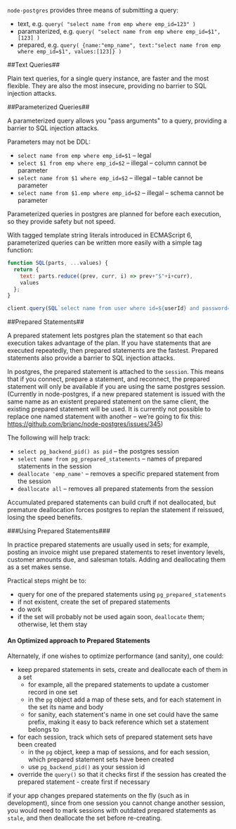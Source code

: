 `node-postgres` provides three means of submitting a query:

- text, e.g. `query( "select name from emp where emp_id=123" )`
- paramaterized, e.g. `query( "select name from emp where emp_id=$1", [123] )`
- prepared, e.g. `query( {name:"emp_name", text:"select name from emp where emp_id=$1", values:[123]} )`

##Text Queries##

Plain text queries, for a single query instance, are faster and the most flexible.  They are also the
most insecure, providing no barrier to SQL injection attacks.

##Parameterized Queries##

A parameterized query allows you "pass arguments" to a query, providing a barrier to SQL injection attacks.

Parameters may not be DDL:

- `select name from emp where emp_id=$1` – legal
- `select $1 from emp where emp_id=$2` – illegal – column cannot be parameter
- `select name from $1 where emp_id=$2` – illegal – table cannot be parameter
- `select name from $1.emp where emp_id=$2` – illegal – schema cannot be parameter

Parameterized queries in postgres are planned for before each execution, so they provide safety
but not speed.

With tagged template string literals introduced in ECMAScript 6, parameterized queries can be written more easily with a simple tag function:

```javascript
function SQL(parts, ...values) {
  return {
    text: parts.reduce((prev, curr, i) => prev+"$"+i+curr),
    values
  };
}

client.query(SQL`select name from user where id=${userId} and password=${password}`, callback);
```

##Prepared Statements##

A prepared statement lets postgres plan the statement so that each execution takes advantage of the
plan.  If you have statements that are executed repeatedly, then prepared statements are the fastest.
Prepared statements also provide a barrier to SQL injection attacks.

In postgres, the prepared statement is attached to the `session`.  This means that if you connect, prepare
a statement, and reconnect, the prepared statement will only be available if you are using the same
postgres session.  (Currently in node-postgres, if a new prepared statement is issued with the same name as an
existent prepared statement on the same client, the existing prepared statement will be used.  It is currently not possible to replace one named statement with another – we’re going to fix this: https://github.com/brianc/node-postgres/issues/345)

The following will help track:

- `select pg_backend_pid() as pid` – the postgres session
- `select name from pg_prepared_statements` – names of prepared statements in the session
- `deallocate 'emp_name'` – removes a specific prepared statement from the session
- `deallocate all` – removes all prepared statements from the session

Accumulated prepared statements can build cruft if not deallocated, but premature deallocation forces
postgres to replan the statement if reissued, losing the speed benefits.

###Using Prepared Statements###

In practice prepared statements are usually used in sets; for example, posting an invoice might use 
prepared statements to reset inventory levels, customer amounts due, and salesman totals.  Adding and
deallocating them as a set makes sense.

Practical steps might be to:

- query for one of the prepared statements using `pg_prepared_statements`
- if not existent, create the set of prepared statements
- do work
- if the set will probably not be used again soon, `deallocate` them; otherwise, let them stay

#### An Optimized approach to Prepared Statements ####

Alternately, if one wishes to optimize performance (and sanity), one could:

- keep prepared statements in sets, create and deallocate each of them in a set
  - for example, all the prepared statements to update a customer record in one set
  - in the `pg` object add a map of these sets, and for each statement in the set its name and body
  - for sanity, each statement's name in one set could have the same prefix, making it easy to back reference which set a statement belongs to
- for each session, track which sets of prepared statement sets have been created
  - in the `pg` object, keep a map of sessions, and for each session, which prepared statement sets have been created
  - use `pg_backend_pid()` as your session id
- override the `query()` so that it checks first if the session has created the prepared statement - create first if necessary

if your app changes prepared statements on the fly (such as in development), since from one session
you cannot change another session, you would need to mark sessions with outdated prepared statements
as `stale`, and then deallocate the set before re-creating.

